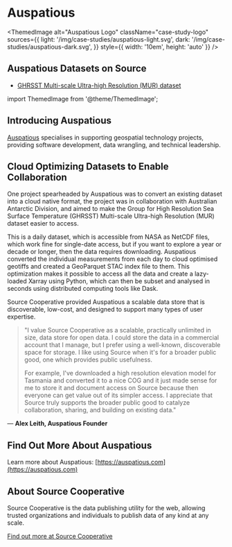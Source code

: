# Auspatious

<ThemedImage
  alt="Auspatious Logo"
  className="case-study-logo"
  sources={{
    light: '/img/case-studies/auspatious-light.svg',
    dark: '/img/case-studies/auspatious-dark.svg',
  }}
  style={{ width: '10em', height: 'auto' }}
/>

## Auspatious Datasets on Source

- [GHRSST Multi-scale Ultra-high Resolution (MUR) dataset](https://source.coop/ausantarctic/ghrsst-mur-v2/)

import ThemedImage from '@theme/ThemedImage';

## Introducing Auspatious

[Auspatious](https://auspatious.com) specialises in supporting geospatial technology projects, providing software development, data wrangling, and technical leadership.

## Cloud Optimizing Datasets to Enable Collaboration

One project spearheaded by Auspatious was to convert an existing dataset into a cloud native format, the project was in collaboration with Australian Antarctic Division, and aimed to make the Group for High Resolution Sea Surface Temperature (GHRSST) Multi-scale Ultra-high Resolution (MUR) dataset easier to access.

This is a daily dataset, which is accessible from NASA as NetCDF files, which work fine for single-date access, but if you want to explore a year or decade or longer, then the data requires downloading. Auspatious converted the individual measurements from each day to cloud optimised geotiffs and created a GeoParquet STAC index file to them. This optimization makes it possible to access all the data and create a lazy-loaded Xarray using Python, which can then be subset and analysed in seconds using distributed computing tools like Dask.

Source Cooperative provided Auspatious a scalable data store that is discoverable, low-cost, and designed to support many types of user expertise.

> "I value Source Cooperative as a scalable, practically unlimited in size, data store for open data. I could store the data in a commercial account that I manage, but I prefer using a well-known, discoverable space for storage. I like using Source when it's for a broader public good, one which provides public usefulness.
>
> For example, I've downloaded a high resolution elevation model for Tasmania and converted it to a nice COG and it just made sense for me to store it and document access on Source because then everyone can get value out of its simpler access. I appreciate that Source truly supports the broader public good to catalyze collaboration, sharing, and building on existing data."

&mdash; **Alex Leith, Auspatious Founder**

## Find Out More About Auspatious

Learn more about Auspatious: [https://auspatious.com](https://auspatious.com)

## About Source Cooperative

Source Cooperative is the data publishing utility for the web, allowing trusted organizations and individuals to publish data of any kind at any scale.

[Find out more at Source Cooperative](https://source.coop/)
